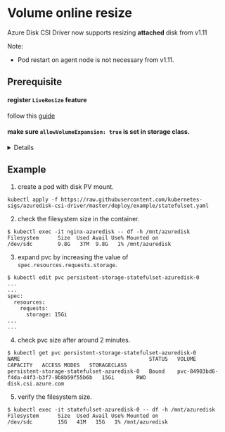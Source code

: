 # Volume online resize

Azure Disk CSI Driver now supports resizing **attached** disk from v1.11

Note:
 - Pod restart on agent node is not necessary from v1.11.

## Prerequisite
#### register `LiveResize` feature
follow this [guide](https://docs.microsoft.com/en-us/azure/virtual-machines/linux/expand-disks#expand-an-azure-managed-disk)

#### make sure `allowVolumeExpansion: true` is set in storage class.

<details>

```yaml
apiVersion: storage.k8s.io/v1
kind: StorageClass
metadata:
  name: managed-csi
provisioner: disk.csi.azure.com
allowVolumeExpansion: true
parameters:
  skuName: StandardSSD_LRS
reclaimPolicy: Delete
volumeBindingMode: Immediate
```

</details>

## Example

1. create a pod with disk PV mount.

```console
kubectl apply -f https://raw.githubusercontent.com/kubernetes-sigs/azuredisk-csi-driver/master/deploy/example/statefulset.yaml
```

2. check the filesystem size in the container.

```console
$ kubectl exec -it nginx-azuredisk -- df -h /mnt/azuredisk
Filesystem      Size  Used Avail Use% Mounted on
/dev/sdc        9.8G   37M  9.8G   1% /mnt/azuredisk
```

3. expand pvc by increasing the value of `spec.resources.requests.storage`.

```console
$ kubectl edit pvc persistent-storage-statefulset-azuredisk-0
...
...
spec:
  resources:
    requests:
      storage: 15Gi
...
...
```

4. check pvc size after around 2 minutes.

```console
$ kubectl get pvc persistent-storage-statefulset-azuredisk-0
NAME                                         STATUS   VOLUME                                     CAPACITY   ACCESS MODES   STORAGECLASS
persistent-storage-statefulset-azuredisk-0   Bound    pvc-84903bd6-f4da-44f3-b3f7-9b8b59f55b6b   15Gi       RWO            disk.csi.azure.com
```

5. verify the filesystem size.

```console
$ kubectl exec -it statefulset-azuredisk-0 -- df -h /mnt/azuredisk
Filesystem      Size  Used Avail Use% Mounted on
/dev/sdc        15G   41M   15G   1% /mnt/azuredisk
```
